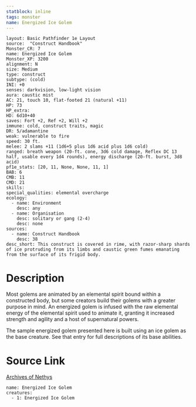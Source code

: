 ```yaml
---
statblock: inline
tags: monster
name: Energized Ice Golem
---
```

```statblock
layout: Basic Pathfinder 1e Layout
source:  "Construct Handbook"
Monster_CR: 7
name: Energized Ice Golem
Monster_XP: 3200
alignment: N
size: Medium
type: construct
subtype: (cold)
INI: +0
senses: darkvision, low-light vision
aura: caustic mist
AC: 21, touch 10, flat-footed 21 (natural +11)
HP: 73
HP_extra: 
HD: 6d10+40
saves: Fort +2, Ref +2, Will +2
immune: cold, construct traits, magic
DR: 5/adamantine
weak: vulnerable to fire
speed: 30 ft.
melee: 2 slams +11 (1d6+5 plus 1d6 acid plus 1d6 cold)
ranged: breath weapon (20-ft. cone, 3d6 cold damage, Reflex DC 13 half, usable every 1d4 rounds), energy discharge (20-ft. burst, 3d8 acid)
pf1e_stats: [20, 11, None, None, 11, 1]
BAB: 6
CMB: 11
CMD: 21
skills: 
special_qualities: elemental overcharge
ecology:
  - name: Environment
    desc: any
  - name: Organisation
    desc: solitary or gang (2-4)
    desc: none
sources:
  - name: Construct Handbook
    desc: 38
desc_short: This construct is covered in rime, with razor-sharp shards of ice protruding from its limbs and caustic green fumes emanating from the surface of its frigid body.
```
# Description
Most golems are animated by an elemental spirit bound within a constructed body, but some creators build their golems with a greater purpose in mind. An energized golem is infused with the raw elemental energy of the elemental spirit used to animate it, granting it increased strength and agility and a host of supernatural powers.

 The sample energized golem presented here is built using an ice golem as the base creature. See that entry for full descriptions of its base abilities.
# Source Link
[Archives of Nethys](https://aonprd.com/MonsterDisplay.aspx?ItemName=Energized%20Ice%20Golem)
```encounter-table
name: Energized Ice Golem
creatures:
  - 1: Energized Ice Golem
```
